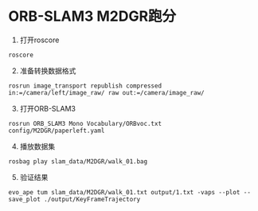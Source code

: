 # ORB-SLAM3 M2DGR跑分

1. 打开roscore
```shell
roscore
```

2. 准备转换数据格式
```shell
rosrun image_transport republish compressed in:=/camera/left/image_raw/ raw out:=/camera/image_raw/
```

3. 打开ORB-SLAM3
```shell
rosrun ORB_SLAM3 Mono Vocabulary/ORBvoc.txt config/M2DGR/paperleft.yaml
```

4. 播放数据集
```shell
rosbag play slam_data/M2DGR/walk_01.bag
```

5. 验证结果
```shell
evo_ape tum slam_data/M2DGR/walk_01.txt output/1.txt -vaps --plot --save_plot ./output/KeyFrameTrajectory
```

